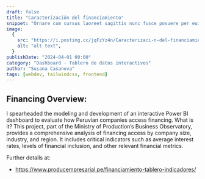 ```yaml
---
draft: false
title: "Caracterización del financiamiento"
snippet: "Ornare cum cursus laoreet sagittis nunc fusce posuere per euismod dis vehicula a, semper fames lacus maecenas dictumst pulvinar neque enim non potenti. Torquent hac sociosqu eleifend potenti."
image:
  {
    src: "https://i.postimg.cc/jqFzYz4n/Caracterizaci-n-del-financiamiento.png",
    alt: "alt text",
  }
publishDate: "2024-04-01 00:00"
category: "Dashboard - Tablero de datos interactivos"
author: "Susana Casanova"
tags: [webdev, tailwindcss, frontend]
---
```


## Financing Overview:
I spearheaded the modeling and development of an interactive Power BI dashboard to evaluate how Peruvian companies access financing.
What is it?
This project, part of the Ministry of Production’s Business Observatory, provides a comprehensive analysis of financing access by company size, industry, and region. It includes critical indicators such as average interest rates, levels of financial inclusion, and other relevant financial metrics.

Further details at:
- https://www.producempresarial.pe/financiamiento-tablero-indicadores/